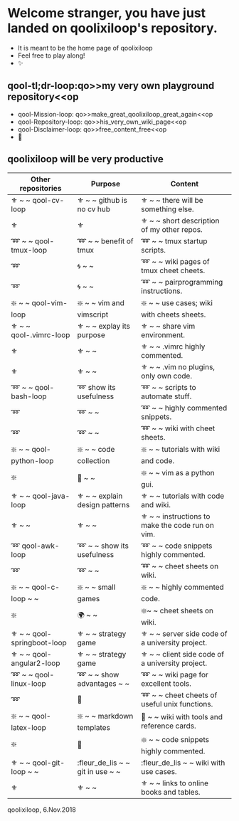 # Welcome stranger, you have just landed on qoolixiloop's repository.
* It is meant to be the home page of qoolixiloop
* Feel free to play along! 
* :sparkles:

## qool-tl;dr-loop:qo>>my very own playground repository<<op
* qool-Mission-loop: qo>>make_great_qoolixiloop_great_again<<op
* qool-Repository-loop: qo>>his_very_own_wiki_page<<op
* qool-Disclaimer-loop: qo>>free_content_free<<op
* :revolving_hearts:

## qoolixiloop will be very productive

Other repositories   | Purpose                  | Content                                                                   |
---------------------| ------------------------ | ------------------------------------------------------------------------- |
:fleur_de_lis: ~ ~ qool-cv-loop  | :fleur_de_lis: ~ ~ github is no cv hub | :fleur_de_lis: ~ ~ there will be something else. |
:fleur_de_lis: | :fleur_de_lis: | :fleur_de_lis: ~ ~  short description of my other repos. |
:loop: ~ ~ qool-tmux-loop | :loop: ~ ~ benefit of tmux | :loop: ~ ~  tmux startup scripts. |
:loop: | :cyclone: ~ ~ | :loop: ~ ~  wiki pages of tmux cheet cheets.| 
:loop: | :cyclone: ~ ~ | :loop: ~ ~ pairprogramming instructions. |
:sparkle: ~ ~ qool-vim-loop | :sparkle: ~ ~ vim and vimscript | :sparkle: ~ ~ use cases; wiki with cheets sheets. |
:fleur_de_lis: ~ ~ qool-.vimrc-loop | :fleur_de_lis: ~ ~ explay its purpose | :fleur_de_lis: ~ ~ share vim environment. | 
:fleur_de_lis: | :fleur_de_lis: ~ ~ | :fleur_de_lis: ~ ~ .vimrc highly commented. | 
:fleur_de_lis: | :fleur_de_lis: ~ ~ | :fleur_de_lis: ~ ~ .vim no plugins, only own code. |
:loop: ~ ~ qool-bash-loop | :loop: show its usefulness | :loop: ~ ~ scripts to automate stuff. | 
:loop: | :loop: ~ ~ | :loop: ~ ~ highly commented snippets. |
:loop: | :loop: ~ ~ | :loop: ~ ~ wiki with cheet sheets. |
:sparkle: ~ ~ qool-python-loop | :sparkle: ~ ~ code collection | :sparkle: ~ ~ tutorials with wiki and code. | 
:sparkle:| :grapes: ~ ~ | :sparkle: ~ ~ vim as a python gui.  |
:fleur_de_lis: ~ ~ qool-java-loop | :fleur_de_lis: ~ ~ explain design patterns | :fleur_de_lis: ~ ~ tutorials with code and wiki. | 
:fleur_de_lis: ~ ~ | :fleur_de_lis: ~ ~  | :fleur_de_lis: ~ ~ instructions to make the code run on vim. |
:loop: qool-awk-loop | :loop: ~ ~ show its usefulness | :loop: ~ ~ code snippets highly commented. | 
:loop: | :loop: ~ ~ | :loop: ~ ~ cheet sheets on wiki. |
:sparkle: ~ ~ qool-c-loop ~ ~ | :sparkle: ~ ~ small games | :sparkle: ~ ~ highly commented code. | 
:sparkle: | :earth_africa: ~ ~ | :sparkle:~ ~ cheet sheets on wiki. |
:fleur_de_lis: ~ ~ qool-springboot-loop | :fleur_de_lis: ~ ~ strategy game | :fleur_de_lis: ~ ~ server side code of a university project.  |
:fleur_de_lis: ~ ~ qool-angular2-loop  | :fleur_de_lis: ~ ~ strategy game | :fleur_de_lis: ~ ~ client side code of a university project.  |
:loop: ~ ~ qool-linux-loop | :loop: ~ ~ show advantages ~ ~ | :loop: ~ ~ wiki page for excellent tools. | 
:loop: | :maple_leaf: | :loop: ~ ~ cheet cheets of useful unix functions. |
:sparkle: ~ ~ qool-latex-loop | :sparkle: ~ ~ markdown templates | :dizzy: ~ ~ wiki with tools and reference cards. | 
:sparkle: | :dizzy:  | :sparkle: ~ ~ code snippets highly commented. |
:fleur_de_lis: ~ ~ qool-git-loop ~ ~ | :fleur_de_lis ~ ~ git in use ~ ~ | :fleur_de_lis ~ ~ wiki with use cases. |
:fleur_de_lis: | :fleur_de_lis: ~ ~ | :fleur_de_lis: ~ ~ links to online books and tables. |

qoolixiloop, 6.Nov.2018
